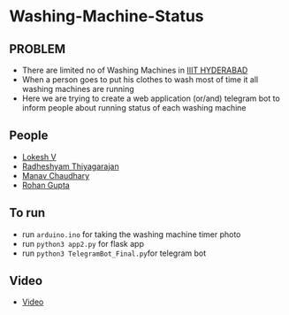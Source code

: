 # Washing-Machine-Status


## PROBLEM

- There are limited no of Washing Machines in [IIIT HYDERABAD](https://www.iiit.ac.in/) 
- When a person goes to put his clothes to wash most of time it all washing machines are running
- Here we are trying to create a web application (or/and) telegram bot to inform people about running status of each washing machine

## People

- [Lokesh V](https://github.com/LokeshVenkatachalam)
- [Radheshyam Thiyagarajan](https://github.com/Radheshyam23)
- [Manav Chaudhary](https://github.com/LainWiredIn)
- [Rohan Gupta](https://github.com/guptarohan6502)

## To run

- run `arduino.ino` for taking the washing machine timer photo
- run `python3 app2.py` for flask app
- run `python3 TelegramBot_Final.py`for telegram bot

## Video

- [Video](https://iiitaphyd-my.sharepoint.com/:v:/g/personal/lokesh_v_research_iiit_ac_in/EVAFodt273dOguAVeypDZlMBuZr7FXxlXnBPf_6iNDD8NQ?e=avdDNF)
